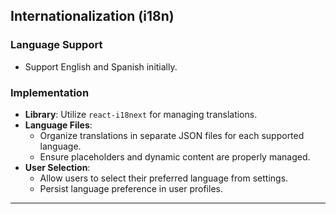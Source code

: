 ## Internationalization (i18n)

### Language Support

- Support English and Spanish initially.

### Implementation

- **Library**: Utilize `react-i18next` for managing translations.
- **Language Files**:
  - Organize translations in separate JSON files for each supported language.
  - Ensure placeholders and dynamic content are properly managed.
- **User Selection**:
  - Allow users to select their preferred language from settings.
  - Persist language preference in user profiles.

---
